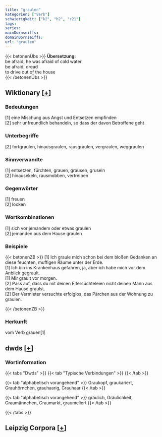 ```yaml
---
title: "graulen"
kategorien: ["Verb"]
schwierigkeit: ["k2", "h2", "r21"]
tags:
series:
mainDornseiffs:
domainDornseiffs:
url: "graulen"
---
```


{{< betonenÜbs >}}
**Übersetzung:**  
be afraid, he was afraid of cold water  
be afraid, dread  
to drive out of the house  
{{< /betonenÜbs >}}

## Wiktionary [[+](https://de.wiktionary.org/wiki/graulen)]

### Bedeutungen
[1] eine Mischung aus Angst und Entsetzen empfinden  
[2] sehr unfreundlich behandeln, so dass der davon Betroffene geht  

### Unterbegriffe
[2] fortgraulen, hinausgraulen, rausgraulen, vergraulen, weggraulen  

### Sinnverwandte
[1] entsetzen, fürchten, grauen, grausen, gruseln  
[2] hinausekeln, rausmobben, vertreiben  

### Gegenwörter
[1] freuen  
[2] locken  

### Wortkombinationen
[1] sich vor jemandem oder etwas graulen  
[2] jemanden aus dem Hause graulen  

### Beispiele
{{< betonenZB >}}
[1] Ich graule mich schon bei dem bloßen Gedanken an diese feuchten, muffigen Räume unter der Erde.  
[1] Ich bin ins Krankenhaus gefahren, ja, aber ich habe mich vor dem Anblick gegrault.  
[1] Mir grault vor morgen.  
[2] Pass auf, dass du mit deinen Eifersüchteleien nicht deinen Mann aus dem Hause graulst.  
[2] Der Vermieter versuchte erfolglos, das Pärchen aus der Wohnung zu graulen.  

{{< /betonenZB >}}
### Herkunft
vom Verb grauen[1]  



## dwds [[+](https://www.dwds.de/wb/graulen)]

### Wortinformation
{{< tabs "Dwds" >}}
{{< tab "Typische Verbindungen" >}}
{{< /tab >}}

{{< tab "alphabetisch vorangehend" >}}
Graukopf, graukariert, Grauhörnchen, grauhaarig, Grauhaar
{{< /tab >}}

{{< tab "alphabetisch vorangehend" >}}
gräulich, Gräulichkeit, Graumännchen, Graumarkt, graumeliert
{{< /tab >}}

{{< /tabs >}}

## Leipzig Corpora [[+](https://corpora.uni-leipzig.de/en/res?word=graulen&corpusId=deu_newscrawl-public_2018)]

